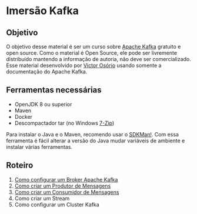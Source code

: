 # Imersão Kafka

## Objetivo

O objetivo desse material é ser um curso sobre [Apache Kafka](https://kafka.apache.org/) gratuito e open source. Como o material é Open Source, ele pode ser livremente distribuído mantendo a informação de autoria, não deve ser comercializado. Esse material desenvolvido por [Victor Osório](github.com/vepo/) usando somente a documentação do Apache Kafka.

## Ferramentas necessárias

* OpenJDK 8 ou superior
* Maven
* Docker
* Descompactador tar (no Windows [7-Zip](https://7-zip.org/download.html))

Para instalar o Java e o Maven, recomendo usar o [SDKMan!](https://sdkman.io/install). Com essa ferramenta é fácil alterar a versão do Java mudar variáveis de ambiente e instalar várias ferramentas.

## Roteiro

1. [Como configurar um Broker Apache Kafka](./01-configurar-broker-kafka.md)
2. [Como criar um Produtor de Mensagens](./02-criando-um-produtor.md)
3. [Como criar um Consumidor de Mensagens](./03-criando-um-consumidor.md)
4. Como criar um Stream
5. Como configurar um Cluster Kafka